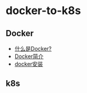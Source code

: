 # docker-to-k8s

## Docker

* [什么是Docker?](docker/docker-conception)
* [Docker简介](docker/docker-introduce)
* [docker安装](docker-install)

## k8s

